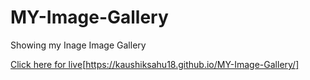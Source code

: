 # MY-Image-Gallery
Showing my Inage Image Gallery

[Click here for live](https://kaushiksahu18.github.io/MY-Image-Gallery/)[https://kaushiksahu18.github.io/MY-Image-Gallery/]
